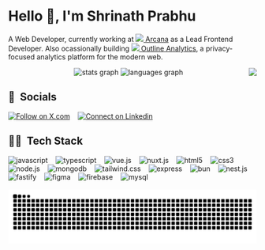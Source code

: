 <h1>Hello 👋, I'm Shrinath Prabhu</h1>

A Web Developer, currently working at <a href="https://arcana.network" target="_blank"><img src="https://avatars.githubusercontent.com/u/82495837?s=200&v=4" width="12" /> Arcana</a> as a Lead Frontend Developer. Also ocassionally building <a href="https://useoutline.xyz" target="_blank"><img src="https://avatars.githubusercontent.com/u/132091068?s=200&v=4" width="16" /> Outline Analytics</a>, a privacy-focused analytics platform for the modern web.

<div align="center">
    <img src="https://github-readme-stats.vercel.app/api?username=shrinathprabhu&hide_title=false&hide_rank=false&show_icons=true&include_all_commits=true&count_private=true&disable_animations=false&theme=vue-dark&locale=en&hide_border=false" height="150" alt="stats graph"  />
    <img src="https://github-readme-stats.vercel.app/api/top-langs?username=shrinathprabhu&locale=en&hide_title=false&layout=compact&card_width=320&langs_count=5&theme=vue-dark&hide_border=false" height="150" alt="languages graph"  />
<img align="right" height="120" src="https://media1.tenor.com/m/Ch4VFEjuI7IAAAAC/anime-boy.gif"  />
    <!-- <img src="https://streak-stats.demolab.com/?user=shrinathprabhu&theme=vue-dark&date_format=M%20j%5B%2C%20Y%5D" height="150" alt="streak graph"  /> -->
</div>

<h2>🤝 &nbsp;Socials</h2>
<p>
</a><a target="_blank" href="https://twitter.com/shrinath_prabhu" style="display: inline-block;"><img src="https://img.shields.io/static/v1?message=x.com&logo=x&label=&color=000000&logoColor=white&labelColor=&style=for-the-badge" height="32" alt="Follow on X.com"  /></a>
<img width="8" />
<a target="_blank" href="https://www.linkedin.com/in/shrinath-prabhu" style="display: inline-block;"><img src="https://img.shields.io/static/v1?message=LinkedIn&logo=linkedin&label=&color=0077B5&logoColor=white&labelColor=&style=for-the-badge" height="32" alt="Connect on Linkedin"  /></a>
</p>

<h2>🧑‍💻 &nbsp;Tech Stack</h2>
<div align="left">
    <img src="https://cdn.jsdelivr.net/gh/devicons/devicon@latest/icons/javascript/javascript-original.svg" height="48" alt="javascript" />
    <img width="8" />
    <img src="https://cdn.jsdelivr.net/gh/devicons/devicon/icons/typescript/typescript-original.svg" height="48" alt="typescript"  />
    <img width="8" />
    <img src="https://cdn.jsdelivr.net/gh/devicons/devicon@latest/icons/vuejs/vuejs-original-wordmark.svg" height="48" alt="vue.js"  />
    <img width="8" />
    <img src="https://cdn.jsdelivr.net/gh/devicons/devicon@latest/icons/nuxtjs/nuxtjs-original-wordmark.svg" height="48" alt="nuxt.js" />
    <img width="8" />
    <img src="https://cdn.jsdelivr.net/gh/devicons/devicon@latest/icons/html5/html5-original-wordmark.svg" height="48" alt="html5"  />
    <img width="8" />
    <img src="https://cdn.jsdelivr.net/gh/devicons/devicon@latest/icons/css3/css3-original-wordmark.svg" height="48" alt="css3"  />
    <img width="8" />
    <img src="https://cdn.jsdelivr.net/gh/devicons/devicon@latest/icons/nodejs/nodejs-original-wordmark.svg" height="48" alt="node.js" />
    <img width="8" />
    <img src="https://cdn.jsdelivr.net/gh/devicons/devicon@latest/icons/mongodb/mongodb-original-wordmark.svg" height="48" alt="mongodb"  />
    <img width="8" />
    <img src="https://cdn.jsdelivr.net/gh/devicons/devicon@latest/icons/tailwindcss/tailwindcss-original-wordmark.svg"  height="48" alt="tailwind.css" />
    <img width="8" />
    <img src="https://cdn.jsdelivr.net/gh/devicons/devicon@latest/icons/express/express-original-wordmark.svg" height="48" alt="express" />
    <img width="8" />
    <img src="https://cdn.jsdelivr.net/gh/devicons/devicon@latest/icons/bun/bun-original.svg" height="48" alt="bun" />
    <img width="8" />
    <img src="https://cdn.jsdelivr.net/gh/devicons/devicon@latest/icons/nestjs/nestjs-original-wordmark.svg" height="48" alt="nest.js" />
    <img width="8" />
    <img src="https://cdn.jsdelivr.net/gh/devicons/devicon@latest/icons/fastify/fastify-plain-wordmark.svg" height="48" alt="fastify" />
    <img width="8" />
    <img src="https://cdn.jsdelivr.net/gh/devicons/devicon@latest/icons/figma/figma-original.svg" height="48" alt="figma" />
    <img width="8" />
    <img src="https://cdn.jsdelivr.net/gh/devicons/devicon@latest/icons/firebase/firebase-original-wordmark.svg" height="48" alt="firebase" />
    <img width="8" />
    <img src="https://cdn.jsdelivr.net/gh/devicons/devicon@latest/icons/mysql/mysql-original-wordmark.svg" height="48" alt="mysql" />

</div>

<!-- <h2>✒️ Blogs</h2>
<ul>
<li><a target="_blank" href="https://medium.com/arcana-network-blog/vue-3-composition-api-basics-and-patterns-44813f2c785d">Vue 3 Composition API: Basics and Patterns</a></li>
</ul> -->

<!-- [![Shrinath's Github Trophies](https://github-profile-trophy.vercel.app/?username=shrinathprabhu&column=7&theme=dracula)](https://github.com/anuraghazra/github-readme-stats) -->

<br clear="both">

<div align="center">
<img src="https://raw.githubusercontent.com/shrinathprabhu/shrinathprabhu/output/snake.svg" alt="Snake animation" />
</div>

<!-- <a href="https://paypal.me/shrinathprabhu" target="_blank">
<img src="https://cdn-icons-png.flaticon.com/512/174/174861.png" width="16" height="16" alt="Paypal" />
</a>&nbsp;&nbsp;
<a href="https://ko-fi.com/shrinath" target="_blank">
<img src="https://www.vectorlogo.zone/logos/ko-fi/ko-fi-icon.svg" width="16" height="16" alt="Ko-fi" />
</a>
<a href="https://www.buymeacoffee.com/shrinathprabhu" target="_blank">
<img src="https://www.buymeacoffee.com/assets/img/guidelines/logo-mark-1.svg" width="16" height="16" alt="Buy Me a Coffee" />
</a> -->
